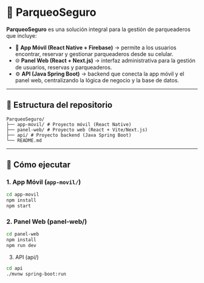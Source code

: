 # 🚗 ParqueoSeguro

**ParqueoSeguro** es una solución integral para la gestión de parqueaderos que incluye:

- 📱 **App Móvil (React Native + Firebase)** → permite a los usuarios encontrar, reservar y gestionar parqueaderos desde su celular.  
- 🌐 **Panel Web (React + Next.js)** → interfaz administrativa para la gestión de usuarios, reservas y parqueaderos.  
- ⚙️ **API (Java Spring Boot)** → backend que conecta la app móvil y el panel web, centralizando la lógica de negocio y la base de datos.  

---

## 📂 Estructura del repositorio
```
ParqueoSeguro/
├── app-movil/ # Proyecto móvil (React Native)
├── panel-web/ # Proyecto web (React + Vite/Next.js)
├── api/ # Proyecto backend (Java Spring Boot)
└── README.md
```


---

## 🚀 Cómo ejecutar

### 1. App Móvil (`app-movil/`)
```bash
cd app-movil
npm install
npm start
```

### 2. Panel Web (panel-web/)
```bash
cd panel-web
npm install
npm run dev
```
3. API (api/)
```bash
cd api
./mvnw spring-boot:run
```
